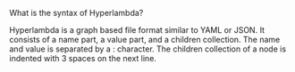 What is the syntax of Hyperlambda?

Hyperlambda is a graph based file format similar to YAML or JSON. It consists of
a name part, a value part, and a children collection. The name and value is separated by a : character.
The children collection of a node is indented with 3 spaces on the next line.